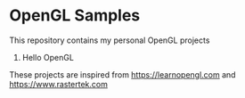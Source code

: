 # OpenGL Samples

This repository contains my personal OpenGL projects

1. Hello OpenGL

These projects are inspired from https://learnopengl.com and https://www.rastertek.com
